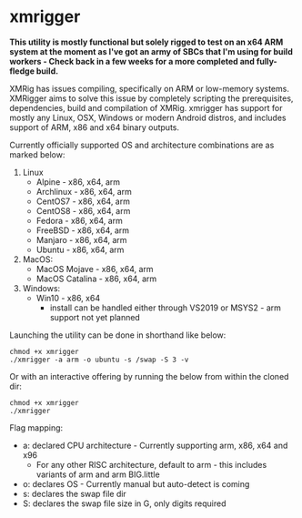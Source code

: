 # xmrigger

**This utility is mostly functional but solely rigged to test on an x64 ARM system at the moment as I've got an army of SBCs that I'm using for build workers - Check back in a few weeks for a more completed and fully-fledge build.**

XMRig has issues compiling, specifically on ARM or low-memory systems. XMRigger aims to solve this issue by completely scripting the prerequisites, dependencies, build and compilation of XMRig. xmrigger has support for mostly any Linux, OSX, Windows or modern Android distros, and includes support of ARM, x86 and x64 binary outputs.

Currently officially supported OS and architecture combinations are as marked below:
1. Linux
   * Alpine - x86, x64, arm
   * Archlinux - x86, x64, arm
   * CentOS7 - x86, x64, arm
   * CentOS8 - x86, x64, arm
   * Fedora - x86, x64, arm
   * FreeBSD - x86, x64, arm
   * Manjaro - x86, x64, arm
   * Ubuntu - x86, x64, arm
2. MacOS:
   * MacOS Mojave - x86, x64, arm
   * MacOS Catalina - x86, x64, arm
3. Windows:
   * Win10 - x86, x64
      * install can be handled either through VS2019 or MSYS2 - arm support not yet planned

Launching the utility can be done in shorthand like below:
```
chmod +x xmrigger
./xmrigger -a arm -o ubuntu -s /swap -S 3 -v
```
Or with an interactive offering by running the below from within the cloned dir:
```
chmod +x xmrigger
./xmrigger
```
Flag mapping:
  - a: declared CPU architecture - Currently supporting arm, x86, x64 and x96
    - For any other RISC architecture, default to arm - this includes variants of arm and arm BIG.little
  - o: declares OS - Currently manual but auto-detect is coming
  - s: declares the swap file dir
  - S: declares the swap file size in G, only digits required
